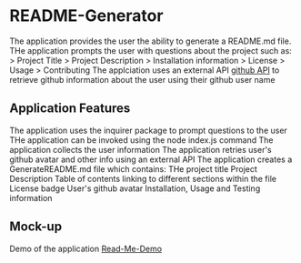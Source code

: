 # README-Generator

The application provides the user the ability to generate a README.md file. THe application prompts the user with questions about the project such as:
    > Project Title
    > Project Description
    > Installation information
    > License 
    > Usage
    > Contributing
The applciation uses an external API [github API](https://api.github.com/users) to retrieve github information about the user using their github user name

## Application Features

The application uses the inquirer package to prompt questions to the user 
THe application can be invoked using the node index.js command
The application collects the user information
The application retries user's github avatar and other info using an external API
The application creates a GenerateREADME.md file which contains:
    THe project title
    Project Description
    Table of contents linking to different sections within the file
    License badge
    User's github avatar
    Installation, Usage and Testing information
## Mock-up

Demo of the application [Read-Me-Demo](https://github.com/asheth22/README/blob/main/utils/ReadMe.mp4)
